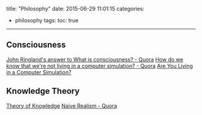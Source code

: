 title: "Philosophy"
date: 2015-06-29 11:01:15
categories:
  - philosophy
tags:
toc: true
---

## Consciousness

[John Ringland's answer to What is consciousness? - Quora](http://www.quora.com/What-is-consciousness/answer/John-Ringland)
[How do we know that we're not living in a computer simulation? - Quora](http://www.quora.com/How-do-we-know-that-were-not-living-in-a-computer-simulation)
[Are You Living in a Computer Simulation?](http://www.simulation-argument.com/)

## Knowledge Theory

[Theory of Knowledge](http://www.theoryofknowledge.info/)
[Naive Realism - Quora](http://www.quora.com/Naive-Realism)
